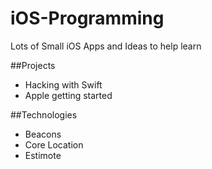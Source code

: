 # iOS-Programming
Lots of Small iOS Apps and Ideas to help learn

##Projects
* Hacking with Swift
* Apple getting started

##Technologies
* Beacons
* Core Location
* Estimote
